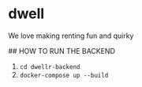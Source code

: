 # dwell
We love making renting fun and quirky

## HOW TO RUN THE BACKEND 
1. `cd dwellr-backend`
2. `docker-compose up --build`
